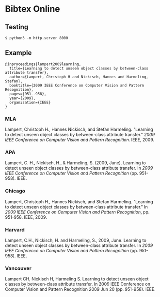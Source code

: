 # Bibtex Online

## Testing

```
$ python3 -m http.server 8000
```

## Example

```
@inproceedings{lampert2009learning,
  title={Learning to detect unseen object classes by between-class attribute transfer},
  author={Lampert, Christoph H and Nickisch, Hannes and Harmeling, Stefan},
  booktitle={2009 IEEE Conference on Computer Vision and Pattern Recognition},
  pages={951--958},
  year={2009},
  organization={IEEE}
}
```

### MLA

Lampert, Christoph H., Hannes Nickisch, and Stefan Harmeling. "Learning to detect unseen object classes by between-class attribute transfer." *2009 IEEE Conference on Computer Vision and Pattern Recognition.* IEEE, 2009.


### APA

Lampert, C. H., Nickisch, H., & Harmeling, S. (2009, June). Learning to detect unseen object classes by between-class attribute transfer. In *2009 IEEE Conference on Computer Vision and Pattern Recognition* (pp. 951-958). IEEE.


### Chicago

Lampert, Christoph H., Hannes Nickisch, and Stefan Harmeling. "Learning to detect unseen object classes by between-class attribute transfer." In *2009 IEEE Conference on Computer Vision and Pattern Recognition*, pp. 951-958. IEEE, 2009.


### Harvard

Lampert, C.H., Nickisch, H. and Harmeling, S., 2009, June. Learning to detect unseen object classes by between-class attribute transfer. In *2009 IEEE Conference on Computer Vision and Pattern Recognition* (pp. 951-958). IEEE.


### Vancouver

Lampert CH, Nickisch H, Harmeling S. Learning to detect unseen object classes by 
between-class attribute transfer. In 2009 IEEE Conference on Computer Vision and Pattern 
Recognition 2009 Jun 20 (pp. 951-958). IEEE.
